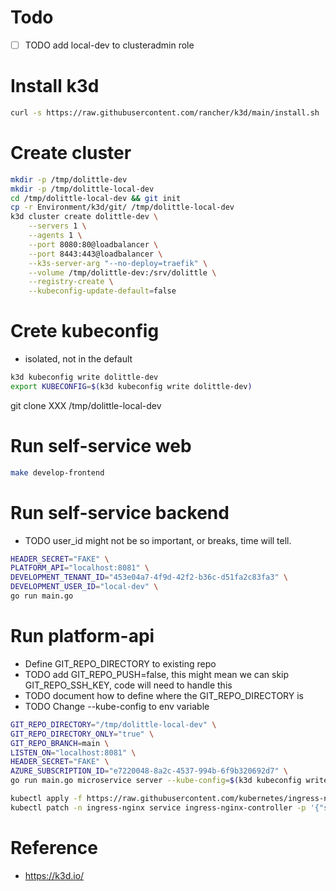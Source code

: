 # Todo
- [ ] TODO add local-dev to clusteradmin role
# Install k3d
```sh
curl -s https://raw.githubusercontent.com/rancher/k3d/main/install.sh | bash
```


# Create cluster
```sh
mkdir -p /tmp/dolittle-dev
mkdir -p /tmp/dolittle-local-dev
cd /tmp/dolittle-local-dev && git init
cp -r Environment/k3d/git/ /tmp/dolittle-local-dev
k3d cluster create dolittle-dev \
    --servers 1 \
    --agents 1 \
    --port 8080:80@loadbalancer \
    --port 8443:443@loadbalancer \
    --k3s-server-arg "--no-deploy=traefik" \
    --volume /tmp/dolittle-dev:/srv/dolittle \
    --registry-create \
    --kubeconfig-update-default=false
```

# Crete kubeconfig
- isolated, not in the default
```sh
k3d kubeconfig write dolittle-dev
export KUBECONFIG=$(k3d kubeconfig write dolittle-dev)
```

git clone XXX /tmp/dolittle-local-dev

# Run self-service web
```sh
make develop-frontend
```

# Run self-service backend
- TODO user_id might not be so important, or breaks, time will tell.

```sh
HEADER_SECRET="FAKE" \
PLATFORM_API="localhost:8081" \
DEVELOPMENT_TENANT_ID="453e04a7-4f9d-42f2-b36c-d51fa2c83fa3" \
DEVELOPMENT_USER_ID="local-dev" \
go run main.go
```

# Run platform-api
- Define GIT_REPO_DIRECTORY to existing repo
- TODO add GIT_REPO_PUSH=false, this might mean we can skip GIT_REPO_SSH_KEY, code will need to handle this
- TODO document how to define where the GIT_REPO_DIRECTORY is
- TODO Change --kube-config to env variable

```sh
GIT_REPO_DIRECTORY="/tmp/dolittle-local-dev" \
GIT_REPO_DIRECTORY_ONLY="true" \
GIT_REPO_BRANCH=main \
LISTEN_ON="localhost:8081" \
HEADER_SECRET="FAKE" \
AZURE_SUBSCRIPTION_ID="e7220048-8a2c-4537-994b-6f9b320692d7" \
go run main.go microservice server --kube-config=$(k3d kubeconfig write dolittle-dev)
```


```sh
kubectl apply -f https://raw.githubusercontent.com/kubernetes/ingress-nginx/controller-v0.48.1/deploy/static/provider/baremetal/deploy.yaml
kubectl patch -n ingress-nginx service ingress-nginx-controller -p '{"spec": {"type": "LoadBalancer"}}'
```

# Reference
- https://k3d.io/



